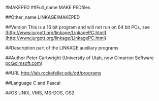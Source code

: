 #MAKEPED
##Full_name
MAKE PEDfiles

##Other_name
LINKAGE/MAKEPED

##Version
This is a 16 bit program and will not run on 64 bit PCs, see [http://www.jurgott.org/linkage/LinkagePC.html](http://www.jurgott.org/linkage/LinkagePC.html)

##Description
part of the LINKAGE auxiliary programs

##Author
Peter Cartwright (University of Utah, now Cimarron Software pc@cimsoft.com)

##URL
http://lab.rockefeller.edu/ott/programs

##Language
C and Pascal

##OS
UNIX, VMS, MS-DOS, OS2

